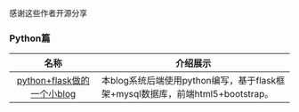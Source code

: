 
感谢这些作者开源分享
### Python篇
名称  | 介绍展示
:---: | --- 
[python+flask做的一个小blog](https://github.com/NoGameNoLife00/mybolg)  |  本blog系统后端使用python编写，基于flask框架+mysql数据库，前端html5+bootstrap。

